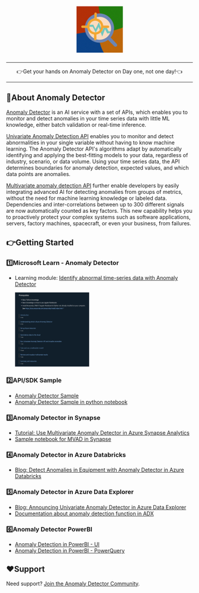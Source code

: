 <h1 align="center">
  <a href="https://azure.microsoft.com/en-us/products/cognitive-services/anomaly-detector/">
    <img src="media/AD.jpg" alt="Logo" width="125" height="125">
  </a>
</h1>

---

<div align="center">
  👉Get your hands on Anomaly Detector on Day one, not one day!👈
</div>


---

## 👋About Anomaly Detector
[Anomaly Detector](https://learn.microsoft.com/en-us/azure/cognitive-services/anomaly-detector/overview) is an AI service with a set of APIs, which enables you to monitor and detect anomalies in your time series data with little ML knowledge, either batch validation or real-time inference.

[Univariate Anomaly Detection API](https://learn.microsoft.com/en-us/azure/cognitive-services/anomaly-detector/overview-univariate) enables you to monitor and detect abnormalities in your single variable without having to know machine learning. The Anomaly Detector API's algorithms adapt by automatically identifying and applying the best-fitting models to your data, regardless of industry, scenario, or data volume. Using your time series data, the API determines boundaries for anomaly detection, expected values, and which data points are anomalies.

[Multivariate anomaly detection API](https://learn.microsoft.com/en-us/azure/cognitive-services/anomaly-detector/overview-multivariate) further enable developers by easily integrating advanced AI for detecting anomalies from groups of metrics, without the need for machine learning knowledge or labeled data. Dependencies and inter-correlations between up to 300 different signals are now automatically counted as key factors. This new capability helps you to proactively protect your complex systems such as software applications, servers, factory machines, spacecraft, or even your business, from failures.


## 👉Getting Started

### 1️⃣Microsoft Learn - Anomaly Detector

- Learning module: [Identify abnormal time-series data with Anomaly Detector](https://learn.microsoft.com/en-us/training/modules/identify-abnormal-time-series-data-anomaly-detector/?WT.mc_id=data-12171-ruyakubu)
    
    <img src="media/MS-learn.png" width="200" height="200">

### 2️⃣API/SDK Sample
- [Anomaly Detector Sample](https://github.com/Azure-Samples/AnomalyDetector)
- [Anomaly Detector Sample in python notebook](https://github.com/Azure-Samples/AnomalyDetector/tree/master/ipython-notebook)

### 3️⃣Anomaly Detector in Synapse
- [Tutorial: Use Multivariate Anomaly Detector in Azure Synapse Analytics](https://learn.microsoft.com/en-us/azure/cognitive-services/anomaly-detector/tutorials/multivariate-anomaly-detection-synapse)
- [Sample notebook for MVAD in Synapse](https://github.com/jr-MS/MVAD-in-Synapse)

### 4️⃣Anomaly Detector in Azure Databricks
- [Blog: Detect Anomalies in Equipment with Anomaly Detector in Azure Databricks](https://techcommunity.microsoft.com/t5/ai-cognitive-services-blog/detect-anomalies-in-equipment-with-anomaly-detector-in-azure/ba-p/3390688)

### 5️⃣Anomaly Detector in Azure Data Explorer
- [Blog: Announcing Univariate Anomaly Detector in Azure Data Explorer](https://techcommunity.microsoft.com/t5/ai-applied-ai-blog/announcing-univariate-anomaly-detector-in-azure-data-explorer/ba-p/3285400)
- [Documentation about anomaly detection function in ADX](https://learn.microsoft.com/en-us/azure/data-explorer/kusto/functions-library/series-uv-anomalies-fl?tabs=adhoc)

### 6️⃣Anomaly Detector PowerBI
- [Anomaly Detection in PowerBI - UI](https://learn.microsoft.com/en-us/power-bi/visuals/power-bi-visualization-anomaly-detection)
- [Anomaly Detection in PowerBI - PowerQuery](https://learn.microsoft.com/en-us/azure/cognitive-services/anomaly-detector/tutorials/batch-anomaly-detection-powerbi)

## ❤️Support
Need support? [Join the Anomaly Detector Community](https://forms.office.com/pages/responsepage.aspx?id=v4j5cvGGr0GRqy180BHbR2Ci-wb6-iNDoBoNxrnEk9VURjNXUU1VREpOT0U1UEdURkc0OVRLSkZBNC4u).